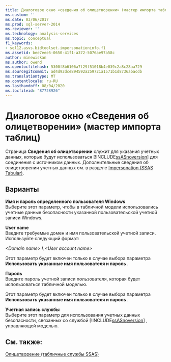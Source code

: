 ```yaml
---
title: Диалоговое окно «сведения об олицетворении» (мастер импорта таблиц) | Документация Майкрософт
ms.custom: ''
ms.date: 03/06/2017
ms.prod: sql-server-2014
ms.reviewer: ''
ms.technology: analysis-services
ms.topic: conceptual
f1_keywords:
- sql12.asvs.bidtoolset.impersonationinfo.f1
ms.assetid: bee7eee5-0650-41f1-a372-5076ae97a58c
author: minewiskan
ms.author: owend
ms.openlocfilehash: 5300f8b6106a7f29f51018b4e039c2a8c28aa729
ms.sourcegitcommit: ad4d92dce894592a259721a1571b1d8736abacdb
ms.translationtype: MT
ms.contentlocale: ru-RU
ms.lasthandoff: 08/04/2020
ms.locfileid: "87728926"
---
```

# <a name="impersonation-information-dialog-box-table-import-wizard"></a>Диалоговое окно «Сведения об олицетворении» (мастер импорта таблиц)
  Страница **Сведения об олицетворении** служит для указания учетных данных, которые будут использоваться [!INCLUDE[ssASnoversion](../includes/ssasnoversion-md.md)] для соединения с источником данных. Дополнительные сведения об олицетворении учетных данных см. в разделе [Impersonation &#40;SSAS Tabular&#41;](tabular-models/impersonation-ssas-tabular.md).  
  
## <a name="options"></a>Варианты  
 **Имя и пароль определенного пользователя Windows**  
 Выберите этот параметр, чтобы в табличной модели использовались учетные данные безопасности указанной пользовательской учетной записи Windows.  
  
 **User name**  
 Введите требуемые домен и имя пользовательской учетной записи. Используйте следующий формат:  
  
 *\<Domain name>* **\\** *\<User account name>*  
  
 Этот параметр будет включен только в случае выбора параметра **Использовать указанные имя пользователя и пароль** .  
  
 **Пароль**  
 Введите пароль учетной записи пользователя, которая будет использоваться табличной моделью.  
  
 Этот параметр будет включен только в случае выбора параметра **Использовать указанные имя пользователя и пароль** .  
  
 **Учетная запись службы**  
 Выберите этот параметр для использования учетных данных безопасности, связанных со службой [!INCLUDE[ssASnoversion](../includes/ssasnoversion-md.md)] , управляющей моделью.  
  
## <a name="see-also"></a>См. также:  
 [Олицетворение (табличные службы SSAS)](tabular-models/impersonation-ssas-tabular.md)  
  
  
